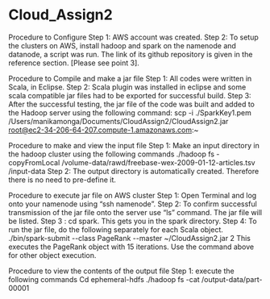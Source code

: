 # Cloud_Assign2

Procedure to Configure
Step 1: AWS account was created.
Step 2: To setup the clusters on AWS, install hadoop and spark on the namenode and datanode, a script was run. The link of its github repository is given in the reference section. [Please see point 3].

Procedure to Compile and make a jar file
Step 1: All codes were written in Scala, in Eclipse. 
Step 2: Scala plugin was installed in eclipse and some scala compatible jar files had to be exported for successful build.
Step 3: After the successful testing, the jar file of the code was built and added to the Hadoop server using the following command:
scp -i ./SparkKey1.pem /Users/manikamonga/Documents/CloudAssign2/CloudAssign2.jar root@ec2-34-206-64-207.compute-1.amazonaws.com:~

Procedure to make and view the input file
Step 1: Make an input directory in the hadoop cluster using the following commands
./hadoop fs -copyFromLocal /volume-data/rawd/freebase-wex-2009-01-12-articles.tsv /input-data
Step 2: The output directory is automatically created. Therefore there is no need to pre-define it.

Procedure to execute jar file on AWS cluster
Step 1: Open Terminal and log onto your namenode using “ssh namenode”.
Step 2: To confirm successful transmission of the jar file onto the server use “ls” command. The jar file will be listed.
Step 3 : cd spark. This gets you in the spark directory.
Step 4: To run the jar file, do the following separately for each Scala object.
./bin/spark-submit --class PageRank --master <master-url> ~/CloudAssign2.jar 2
This executes the PageRank object with 15 iterations. Use the command above for other object execution.

Procedure to view the contents of the output file
Step 1: execute the following commands
Cd ephemeral-hdfs
./hadoop fs -cat /output-data/part-00001
